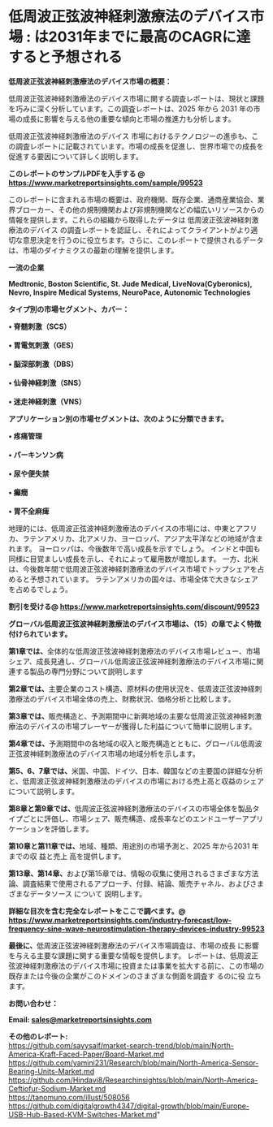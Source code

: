 # 低周波正弦波神経刺激療法のデバイス市場 : は2031年までに最高のCAGRに達すると予想される

<strong><b>低周波正弦波神経刺激療法のデバイス市場の概要：</b></strong>

低周波正弦波神経刺激療法のデバイス市場に関する調査レポートは、現状と課題を巧みに深く分析しています。この調査レポートは、2025 年から 2031 年の市場の成長に影響を与える他の重要な傾向と市場の推進力も分析します。

低周波正弦波神経刺激療法のデバイス 市場におけるテクノロジーの進歩も、この調査レポートに記載されています。市場の成長を促進し、世界市場での成長を促進する要因について詳しく説明します。

<strong>このレポートのサンプルPDFを入手する @ <a href=https://www.marketreportsinsights.com/sample/99523>https://www.marketreportsinsights.com/sample/99523</a></strong>

このレポートに含まれる市場の概要は、政府機関、既存企業、通商産業協会、業界ブローカー、その他の規制機関および非規制機関などの幅広いリソースからの情報を提供します。これらの組織から取得したデータは 低周波正弦波神経刺激療法のデバイス の調査レポートを認証し、それによってクライアントがより適切な意思決定を行うのに役立ちます。さらに、このレポートで提供されるデータは、市場のダイナミクスの最新の理解を提供します。

<strong>一流の企業</strong>

<strong><b>Medtronic, Boston Scientific, St. Jude Medical, LiveNova(Cyberonics), Nevro, Inspire Medical Systems, NeuroPace, Autonomic Technologies</b></strong>

<strong><b>タイプ別の市場セグメント、カバー：</b></strong>

<strong>• 脊髄刺激（SCS）<br><br>• 胃電気刺激（GES）<br><br>• 脳深部刺激（DBS）<br><br>• 仙骨神経刺激（SNS）<br><br>• 迷走神経刺激（VNS）</strong>

<strong><b>アプリケーション別の市場セグメントは、次のように分類できます。</b></strong>

<strong>• 疼痛管理<br><br>• パーキンソン病<br><br>• 尿や便失禁<br><br>• 癲癇<br><br>• 胃不全麻痺</strong>

 地理的には、低周波正弦波神経刺激療法のデバイスの市場には、中東とアフリカ、ラテンアメリカ、北アメリカ、ヨーロッパ、アジア太平洋などの地域が含まれます。 ヨーロッパは、今後数年で高い成長を示すでしょう。 インドと中国も同様に目覚ましい成長を示し、それによって雇用数が増加します。 一方、北米は、今後数年間で低周波正弦波神経刺激療法のデバイス市場でトップシェアを占めると予想されています。 ラテンアメリカの国々は、市場全体で大きなシェアを占めるでしょう。

<strong>割引を受ける@ <a href=https://www.marketreportsinsights.com/discount/99523>https://www.marketreportsinsights.com/discount/99523</a></strong>

<strong><b>グローバル低周波正弦波神経刺激療法のデバイス市場は、（15）の章でよく特徴付けられています。</b></strong>

<strong><b>第</b></strong><strong><b>1章では、</b></strong>全体的な低周波正弦波神経刺激療法のデバイス市場レビュー、市場シェア、成長見通し、グローバル低周波正弦波神経刺激療法のデバイス市場に関連する製品の専門分野について説明します

<strong><b>第2章では、</b></strong>主要企業のコスト構造、原材料の使用状況を、低周波正弦波神経刺激療法のデバイス市場全体の売上、財務状況、価格分析と比較します。

<strong><b>第3章では、</b></strong>販売構造と、予測期間中に新興地域の主要な低周波正弦波神経刺激療法のデバイスの市場プレーヤーが獲得した利益について簡単に説明します。

<strong><b>第4章では、</b></strong>予測期間中の各地域の収入と販売構造とともに、グローバル低周波正弦波神経刺激療法のデバイス市場の地域分析を示します。

<strong><b>第5、6、7章では、</b></strong>米国、中国、ドイツ、日本、韓国などの主要国の詳細な分析と、低周波正弦波神経刺激療法のデバイスの市場における売上高と収益のシェアについて説明します。

<strong><b>第8章と第9章では、</b></strong>低周波正弦波神経刺激療法のデバイスの市場全体を製品タイプごとに評価し、市場シェア、販売構造、成長率などのエンドユーザーアプリケーションを評価します。

<strong><b>第10章と第11章では、</b></strong>地域、種類、用途別の市場予測と、2025 年から2031 年までの収 益と売上 高を提供します。

<strong><b>第13章、第14章、</b></strong>および第15章では、情報の収集に使用されるさまざまな方法論、調査結果で使用されるアプローチ、付録、結論、販売チャネル、およびさまざまなデータソース について 説明します。

<strong>詳細な目次を含む完全なレポートをここで調べます。@ <a href=https://www.marketreportsinsights.com/industry-forecast/low-frequency-sine-wave-neurostimulation-therapy-devices-industry-99523>https://www.marketreportsinsights.com/industry-forecast/low-frequency-sine-wave-neurostimulation-therapy-devices-industry-99523</a></strong>

<strong><b>最後に、</b></strong>低周波正弦波神経刺激療法のデバイス市場調査は、市場の成長 に影響を</a>与える主要な課題に関する重要な情報を提供します。 レポートは、低周波正弦波神経刺激療法のデバイス市場に投資または事業を拡大する前に、この市場の既存または今後の企業がこのドメインのさまざまな側面を調査す るのに役 立ちます。

<strong><b>お問い合わせ：</b></strong>

<strong>Email: </strong><a href=mailto:sales@marketreportsinsights.com><strong>sales@marketreportsinsights.com</strong></a>

<strong>その他のレポート:</strong>
<br>
<a href=https://github.com/sayysaif/market-search-trend/blob/main/North-America-Kraft-Faced-Paper/Board-Market.md>https://github.com/sayysaif/market-search-trend/blob/main/North-America-Kraft-Faced-Paper/Board-Market.md</a>
<br>
<a href=https://github.com/yamini231/Research/blob/main/North-America-Sensor-Bearing-Units-Market.md>https://github.com/yamini231/Research/blob/main/North-America-Sensor-Bearing-Units-Market.md</a>
<br>
<a href=https://github.com/Hindavi8/Researchinsightss/blob/main/North-America-Ceftiofur-Sodium-Market.md>https://github.com/Hindavi8/Researchinsightss/blob/main/North-America-Ceftiofur-Sodium-Market.md</a>
<br>
<a href=https://tanomuno.com/illust/508056>https://tanomuno.com/illust/508056</a>
<br>
<a href=https://github.com/digitalgrowth4347/digital-growth/blob/main/Europe-USB-Hub-Based-KVM-Switches-Market.md>https://github.com/digitalgrowth4347/digital-growth/blob/main/Europe-USB-Hub-Based-KVM-Switches-Market.md</a>"
